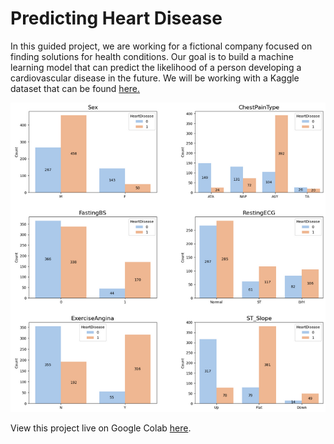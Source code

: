 # Predicting Heart Disease

In this guided project, we are working for a fictional company focused on finding solutions for health conditions. Our goal is to build a machine learning model that can predict the likelihood of a person developing a cardiovascular disease in the future. We will be working with a Kaggle dataset that can be found [here.](https://www.kaggle.com/datasets/fedesoriano/heart-failure-prediction)

[![Heart Disease Graphs](graphs_image.png)](https://colab.research.google.com/drive/15fE-j1eh1uEzhRn6s53yDCo7_CfgkuNf?usp=sharing)

View this project live on Google Colab [here](https://colab.research.google.com/drive/15fE-j1eh1uEzhRn6s53yDCo7_CfgkuNf?usp=sharing).
